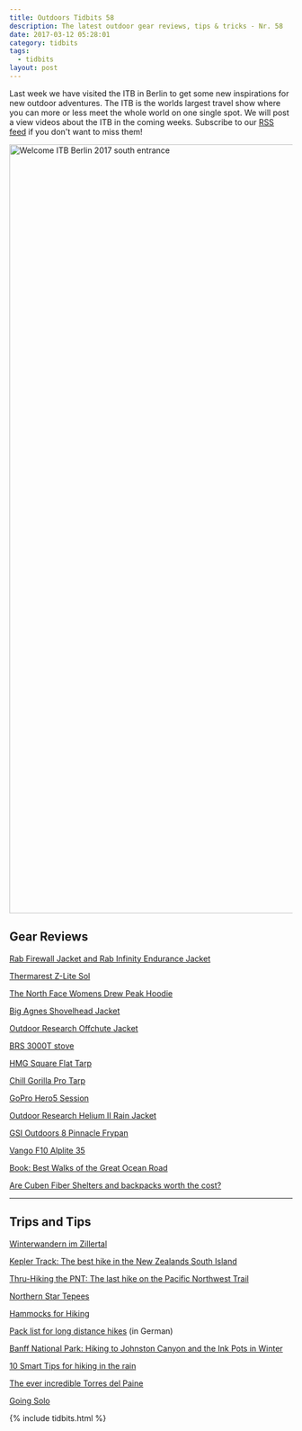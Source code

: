 ```yaml
---
title: Outdoors Tidbits 58
description: The latest outdoor gear reviews, tips & tricks - Nr. 58
date: 2017-03-12 05:28:01
category: tidbits
tags:
  - tidbits
layout: post
---
```

Last week we have visited the ITB in Berlin to get some new inspirations for new outdoor adventures. The ITB is the worlds largest travel show where you can more or less meet the whole world on one single spot.
We will post a view videos about the ITB in the coming weeks. Subscribe to our [RSS feed](http://www.hikeventures.com/rss.xml) if you don't want to miss them!

<a data-flickr-embed="true"  href="https://www.flickr.com/photos/90204224@N07/33390389145/in/dateposted-public/" title="Welcome ITB Berlin 2017 south entrance"><img src="https://c1.staticflickr.com/3/2947/33390389145_b777ebfcf9_k.jpg" width="2048" height="1367" alt="Welcome ITB Berlin 2017 south entrance"></a><script async src="//embedr.flickr.com/assets/client-code.js" charset="utf-8"></script>

<!--more-->

## Gear Reviews

[Rab Firewall Jacket and Rab Infinity Endurance Jacket](https://halfwayhike.com/2016/11/19/kit-review-rab-firewall-jacket-rab-infinity-endurance-jacket/)

[Thermarest Z-Lite Sol](https://midwestbasecamp.com/2017/03/08/gear-review-thermarest-z-lite-sol/)

[The North Face Womens Drew Peak Hoodie](http://www.campingwithstyle.co.uk/the-north-face-womens-drew-peak-hoodie/)

[Big Agnes Shovelhead Jacket](https://treelinebackpacker.com/2017/03/03/big-agnes-shovelhead-jacket-review/)

[Outdoor Research Offchute Jacket](http://www.adventure-inspired.com/2017/03/gear-review-outdoor-research-offchute-jacket.html)

[BRS 3000T stove](https://adventuresinstoving.blogspot.fi/2017/02/the-brs-3000t-worlds-lightest-stove.html)

[HMG Square Flat Tarp](http://www.thehikinglife.com/2017/02/review-hyperlite-mountain-gear-square-flat-tarp/)

[Chill Gorilla Pro Tarp](http://theultimatehang.com/2017/01/review-chill-gorilla-pro-tarp/)

[GoPro Hero5 Session](https://www.waldhelden.de/gopro-hero5-session-test/)

[Outdoor Research Helium II Rain Jacket](http://hikeitlikeit.com/2017/outdoor-research-helium-ii-rain-jacket/)

[GSI Outdoors 8 Pinnacle Frypan](http://www.trail.recipes/blog/gsi-outdoors-8-pinnacle-frypan-review/)

[Vango F10 Alplite 35](https://gipfelfieber.com/2017/03/09/vango-f10-alplite-35-rucksack-ein-leichtgewicht-fuer-alpine-touren/)

[Book: Best Walks of the Great Ocean Road](https://lotsafreshair.com/2017/02/28/book-review-best-walks-of-the-great-ocean-road/)

[Are Cuben Fiber Shelters and backpacks worth the cost?](http://andrewskurka.com/2017/cuben-fiber-backpack-shelter-worth-the-cost)

---

## Trips and Tips
[Winterwandern im Zillertal](https://www.dancing-on-clouds.at/2017/03/10/winterwandern-im-zillertal-schwarzachtal/)

[Kepler Track: The best hike in the New Zealands South Island](https://www.bushwalkingblog.com.au/kepler-track-best-hike-new-zealands-south-island/)

[Thru-Hiking the PNT: The last hike on the Pacific Northwest Trail](https://thesummitregister.com/thru-hiking-pnt/)

[Northern Star Tepees](http://www.campingwithstyle.co.uk/northern-star-tepees-british-tent-company/)

[Hammocks for Hiking](https://raykanderson.com/2017/03/11/hammocks-for-hiking-3/)

[Pack list for long distance hikes](https://happyhiker.de/packliste-weitwandern-uebersee/) (in German)

[Banff National Park: Hiking to Johnston Canyon and the Ink Pots in Winter](http://www.adventure-inspired.com/2017/03/banff-johnston-canyon-inkpots.html)

[10 Smart Tips for hiking in the rain](http://www.chronic-wanderlust.com/10-smart-tips-hiking-rain/)

[The ever incredible Torres del Paine](http://earthly-musings.blogspot.fi/2017/03/the-ever-incredible-torres-del-paine.html)

[Going Solo](http://www.christownsendoutdoors.com/2017/03/going-solo.html)


{% include tidbits.html %}
